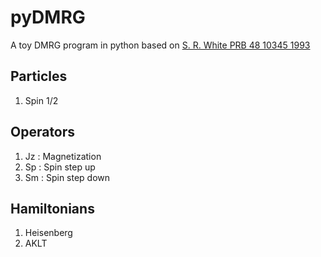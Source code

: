 pyDMRG
======

A toy DMRG program in python based on [S. R. White PRB 48 10345 1993](http://journals.aps.org/prb/abstract/10.1103/PhysRevB.48.10345)

Particles
---------

1. Spin 1/2

Operators
---------

1. Jz : Magnetization 
2. Sp : Spin step up
2. Sm : Spin step down

Hamiltonians
------------

1. Heisenberg
2. AKLT
